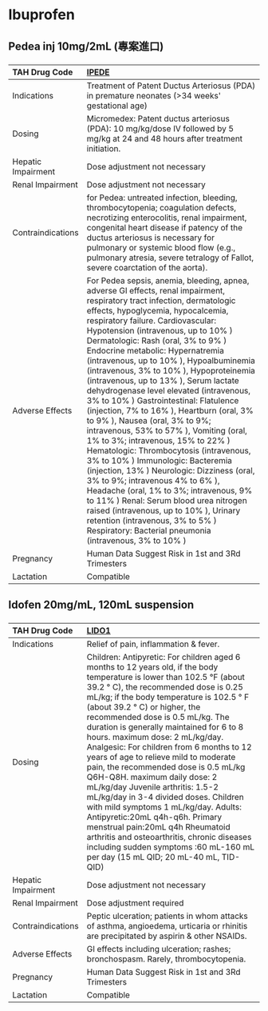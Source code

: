 # Ibuprofen

## Pedea inj 10mg/2mL (專案進口)

##### 

| TAH Drug Code      | [IPEDE](https://www.tahsda.org.tw/drugs/hissearch.php?drug_code=IPEDE)                                                                                                                                                                                                                                                                                                                                                                                                                                                                                                                                                                                                                                                                                                                                                                                                                                                                                                                                                                                                                        |
|:-------------------|:----------------------------------------------------------------------------------------------------------------------------------------------------------------------------------------------------------------------------------------------------------------------------------------------------------------------------------------------------------------------------------------------------------------------------------------------------------------------------------------------------------------------------------------------------------------------------------------------------------------------------------------------------------------------------------------------------------------------------------------------------------------------------------------------------------------------------------------------------------------------------------------------------------------------------------------------------------------------------------------------------------------------------------------------------------------------------------------------|
| Indications        | Treatment of Patent Ductus Arteriosus (PDA) in premature neonates (>34 weeks' gestational age)                                                                                                                                                                                                                                                                                                                                                                                                                                                                                                                                                                                                                                                                                                                                                                                                                                                                                                                                                                                                |
| Dosing             | Micromedex: Patent ductus arteriosus (PDA): 10 mg/kg/dose IV followed by 5 mg/kg at 24 and 48 hours after treatment initiation.                                                                                                                                                                                                                                                                                                                                                                                                                                                                                                                                                                                                                                                                                                                                                                                                                                                                                                                                                               |
| Hepatic Impairment | Dose adjustment not necessary                                                                                                                                                                                                                                                                                                                                                                                                                                                                                                                                                                                                                                                                                                                                                                                                                                                                                                                                                                                                                                                                 |
| Renal Impairment   | Dose adjustment not necessary                                                                                                                                                                                                                                                                                                                                                                                                                                                                                                                                                                                                                                                                                                                                                                                                                                                                                                                                                                                                                                                                 |
| Contraindications  | for Pedea: untreated infection, bleeding, thrombocytopenia; coagulation defects, necrotizing enterocolitis, renal impairment, congenital heart disease if patency of the ductus arteriosus is necessary for pulmonary or systemic blood flow (e.g., pulmonary atresia, severe tetralogy of Fallot, severe coarctation of the aorta).                                                                                                                                                                                                                                                                                                                                                                                                                                                                                                                                                                                                                                                                                                                                                          |
| Adverse Effects    | For Pedea sepsis, anemia, bleeding, apnea, adverse GI effects, renal impairment, respiratory tract infection, dermatologic effects, hypoglycemia, hypocalcemia, respiratory failure. Cardiovascular: Hypotension (intravenous, up to 10% ) Dermatologic: Rash (oral, 3% to 9% ) Endocrine metabolic: Hypernatremia (intravenous, up to 10% ), Hypoalbuminemia (intravenous, 3% to 10% ), Hypoproteinemia (intravenous, up to 13% ), Serum lactate dehydrogenase level elevated (intravenous, 3% to 10% ) Gastrointestinal: Flatulence (injection, 7% to 16% ), Heartburn (oral, 3% to 9% ), Nausea (oral, 3% to 9%; intravenous, 53% to 57% ), Vomiting (oral, 1% to 3%; intravenous, 15% to 22% ) Hematologic: Thrombocytosis (intravenous, 3% to 10% ) Immunologic: Bacteremia (injection, 13% ) Neurologic: Dizziness (oral, 3% to 9%; intravenous 4% to 6% ), Headache (oral, 1% to 3%; intravenous, 9% to 11% ) Renal: Serum blood urea nitrogen raised (intravenous, up to 10% ), Urinary retention (intravenous, 3% to 5% ) Respiratory: Bacterial pneumonia (intravenous, 3% to 10% ) |
| Pregnancy          | Human Data Suggest Risk in 1st and 3Rd Trimesters                                                                                                                                                                                                                                                                                                                                                                                                                                                                                                                                                                                                                                                                                                                                                                                                                                                                                                                                                                                                                                             |
| Lactation          | Compatible                                                                                                                                                                                                                                                                                                                                                                                                                                                                                                                                                                                                                                                                                                                                                                                                                                                                                                                                                                                                                                                                                    |

## Idofen 20mg/mL, 120mL suspension

##### 

| TAH Drug Code      | [LIDO1](https://www.tahsda.org.tw/drugs/hissearch.php?drug_code=LIDO1)                                                                                                                                                                                                                                                                                                                                                                                                                                                                                                                                                                                                                                                                                                                                                                               |
|:-------------------|:-----------------------------------------------------------------------------------------------------------------------------------------------------------------------------------------------------------------------------------------------------------------------------------------------------------------------------------------------------------------------------------------------------------------------------------------------------------------------------------------------------------------------------------------------------------------------------------------------------------------------------------------------------------------------------------------------------------------------------------------------------------------------------------------------------------------------------------------------------|
| Indications        | Relief of pain, inflammation & fever.                                                                                                                                                                                                                                                                                                                                                                                                                                                                                                                                                                                                                                                                                                                                                                                                                |
| Dosing             | Children: Antipyretic: For children aged 6 months to 12 years old, if the body temperature is lower than 102.5 °F (about 39.2 ° C), the recommended dose is 0.25 mL/kg; if the body temperature is 102.5 ° F (about 39.2 ° C) or higher, the recommended dose is 0.5 mL/kg. The duration is generally maintained for 6 to 8 hours. maximum dose: 2 mL/kg/day. Analgesic: For children from 6 months to 12 years of age to relieve mild to moderate pain, the recommended dose is 0.5 mL/kg Q6H-Q8H. maximum daily dose: 2 mL/kg/day Juvenile arthritis: 1.5-2 mL/kg/day in 3-4 divided doses. Children with mild symptoms 1 mL/kg/day. Adults: Antipyretic:20mL q4h-q6h. Primary menstrual pain:20mL q4h Rheumatoid arthritis and osteoarthritis, chronic diseases including sudden symptoms :60 mL-160 mL per day (15 mL QID; 20 mL-40 mL, TID-QID) |
| Hepatic Impairment | Dose adjustment not necessary                                                                                                                                                                                                                                                                                                                                                                                                                                                                                                                                                                                                                                                                                                                                                                                                                        |
| Renal Impairment   | Dose adjustment required                                                                                                                                                                                                                                                                                                                                                                                                                                                                                                                                                                                                                                                                                                                                                                                                                             |
| Contraindications  | Peptic ulceration; patients in whom attacks of asthma, angioedema, urticaria or rhinitis are precipitated by aspirin & other NSAIDs.                                                                                                                                                                                                                                                                                                                                                                                                                                                                                                                                                                                                                                                                                                                 |
| Adverse Effects    | GI effects including ulceration; rashes; bronchospasm. Rarely, thrombocytopenia.                                                                                                                                                                                                                                                                                                                                                                                                                                                                                                                                                                                                                                                                                                                                                                     |
| Pregnancy          | Human Data Suggest Risk in 1st and 3Rd Trimesters                                                                                                                                                                                                                                                                                                                                                                                                                                                                                                                                                                                                                                                                                                                                                                                                    |
| Lactation          | Compatible                                                                                                                                                                                                                                                                                                                                                                                                                                                                                                                                                                                                                                                                                                                                                                                                                                           |

